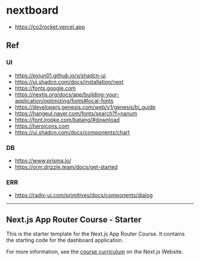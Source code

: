 # nextboard
- https://co2rocket.vercel.app

## Ref
### UI
- https://pyjun01.github.io/v/shadcn-ui
- https://ui.shadcn.com/docs/installation/next
- https://fonts.google.com
- https://nextjs.org/docs/app/building-your-application/optimizing/fonts#local-fonts
- https://developers.genesis.com/web/v1/genesis/bi_guide
- https://hangeul.naver.com/fonts/search?f=nanum
- https://font.iropke.com/batang/#download
- https://heroicons.com
- https://ui.shadcn.com/docs/components/chart


### DB
- https://www.prisma.io/
- https://orm.drizzle.team/docs/get-started

### ERR
- https://radix-ui.com/primitives/docs/components/dialog

---
## Next.js App Router Course - Starter

This is the starter template for the Next.js App Router Course. It contains the starting code for the dashboard application.

For more information, see the [course curriculum](https://nextjs.org/learn) on the Next.js Website.
